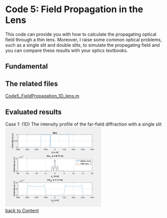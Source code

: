 # Code 5: Field Propagation in the Lens
This code can provide you with how to calculate the propagating optical field through a thin lens. Moreover, I raise some common optical problems, such as a single slit and double slits, to simulate the propagating field and you can compare these results with your optics textbooks.
## Fundamental 

## The related files
[Code5_FieldPropagation_1D_lens.m](https://github.com/xiangyu066/Optical-Computation/blob/master/Code/Code5_FieldPropagation_1D_lens.m)
## Evaluated results
Case 1: (1D) The intensity profile of the far-field diffraction with a single slit\
<img src="https://github.com/xiangyu066/Optical-Computation/blob/master/Docs/Code5_FieldPropagation_1D_lens_double_slits.png" width="60%">
\
[back to Content](https://github.com/xiangyu066/Optical-Computation)
